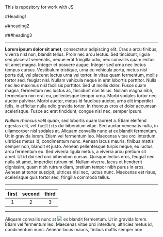 This is repository for work with JS

#Heading1

##heading2

###heading3


------------------------------------------------------------------------
**Lorem ipsum dolor sit amet**, consectetur adipiscing elit. Cras a arcu finibus, viverra nisl non, blandit tellus. Proin nec arcu lectus. Sed tincidunt, ligula sed placerat venenatis, neque erat fringilla odio, nec convallis quam lectus sit amet magna. Integer et posuere augue. Integer sed urna nec lectus tempus cursus. Vestibulum tristique, urna eu vehicula porta, metus nisl porta dui, vel placerat lectus urna vel tortor. In vitae quam fermentum, mollis tortor sed, feugiat nisl. Nullam vehicula neque in erat lobortis porttitor. Nulla nec leo maximus nisl facilisis porttitor. Sed ut mollis dolor. Fusce quam magna, fermentum nec luctus ac, tincidunt non tellus. Nullam magna nibh, fermentum non erat eu, pellentesque tempor urna. Morbi sodales tortor nec auctor pulvinar. Morbi auctor, metus id faucibus auctor, urna elit imperdiet felis, in efficitur nulla odio gravida tortor. In rhoncus eros et dolor accumsan scelerisque. Fusce ac erat tincidunt, congue nisl nec, semper ipsum.

_Nullam rhoncus velit quam_, sed lobortis quam laoreet a. Etiam eleifend egestas elit, vel `facilisis` dui bibendum vitae. Sed auctor venenatis nulla, in ullamcorper nisl sodales at. Aliquam convallis nunc at ex blandit fermentum. Ut in gravida lorem. Etiam vel fermentum leo. Maecenas vitae orci interdum, ultricies metus id, condimentum nunc. Aenean lacus mauris, finibus mattis semper non, blandit et justo. Aenean pellentesque turpis neque, eu luctus arcu fermentum eu. Sed viverra ligula metus, a viverra arcu pretium sit amet. Ut id dui sed orci bibendum cursus. Quisque lectus eros, feugiat nec nulla sit amet, imperdiet rutrum mi. Nullam viverra, lacus et hendrerit dignissim, quam nibh rutrum diam, pretium tempor nibh purus in eros. Aenean at tortor suscipit, ultrices nisi nec, luctus nunc. Maecenas est risus, scelerisque quis tortor sed, fringilla commodo tellus.
___________________________________________________________________
|first|second|third|
|:-:|:-:|:-:|
|1|2|3|
__________________________________________________________________
Aliquam convallis nunc at [![](https://www.google.com/url?sa=i&url=https%3A%2F%2Fgithub.com%2Flogos&psig=AOvVaw2VPEx_S8b8WvXhLAAwObWJ&ust=1640194755986000&source=images&cd=vfe&ved=2ahUKEwihys7ft_X0AhUDRuUKHZtHD_AQ3YkBegQIABAL)](https://github.com) ex blandit fermentum. Ut in gravida lorem. Etiam vel fermentum leo. Maecenas vitae orci interdum, ultricies metus id, condimentum nunc. Aenean lacus mauris, finibus mattis semper non
